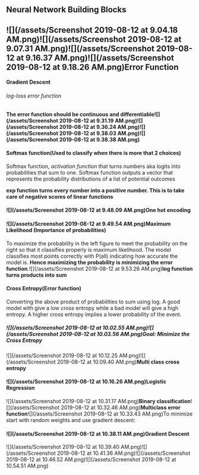 ## Neural Network Building Blocks

## ![](/assets/Screenshot 2019-08-12 at 9.04.18 AM.png)![](/assets/Screenshot 2019-08-12 at 9.07.31 AM.png)![](/assets/Screenshot 2019-08-12 at 9.16.37 AM.png)![](/assets/Screenshot 2019-08-12 at 9.18.26 AM.png)Error Function

#### Gradient Descent

###### log-loss error function

#### The error function should be continuous and differentiable![](/assets/Screenshot 2019-08-12 at 9.31.19 AM.png)![](/assets/Screenshot 2019-08-12 at 9.36.24 AM.png)![](/assets/Screenshot 2019-08-12 at 9.38.03 AM.png)![](/assets/Screenshot 2019-08-12 at 9.38.38 AM.png)

#### Softmax function\(Used to classify when there is more that 2 choices\)

Softmax function, _activation function_ that turns numbers aka logits into probabilities that sum to one. Softmax function outputs a vector that represents the probability distributions of a list of potential outcomes

**exp function turns every number into a positive number. This is to take care of negative scores of linear functions**

#### ![](/assets/Screenshot 2019-08-12 at 9.48.09 AM.png)One hot encoding

#### ![](/assets/Screenshot 2019-08-12 at 9.49.54 AM.png)Maximum Likelihood \(Importance of probabilities\)

To maximize the probability in the left figure to meet the probability on the right so that it classifies properly is maximum likelihood. The model classifies most points correctly with P\(all\) indicating how accurate the model is. **Hence maximizing the probability is minimizing the error function**.![](/assets/Screenshot 2019-08-12 at 9.53.26 AM.png)**log function turns products into sum**

#### Cross Entropy\(Error function\)

Converting the above product of probabilities to sum using log. A good model with give a low cross entropy while a bad model will give a high entropy. A higher cross entropy implies a lower probability of the event.

##### ![](/assets/Screenshot 2019-08-12 at 10.02.55 AM.png)![](/assets/Screenshot 2019-08-12 at 10.03.56 AM.png)**Goal: Minimize the Cross Entropy**

![](/assets/Screenshot 2019-08-12 at 10.12.25 AM.png)![](/assets/Screenshot 2019-08-12 at 10.09.40 AM.png)**Multi class cross entropy**

#### ![](/assets/Screenshot 2019-08-12 at 10.16.26 AM.png)Logistic Regression

![](/assets/Screenshot 2019-08-12 at 10.31.17 AM.png)**Binary classification**![](/assets/Screenshot 2019-08-12 at 10.32.46 AM.png)**Multiclass error function**![](/assets/Screenshot 2019-08-12 at 10.33.43 AM.png)To minimize start with random weights and use gradient descent:

#### ![](/assets/Screenshot 2019-08-12 at 10.38.11 AM.png)Gradient Descent

![](/assets/Screenshot 2019-08-12 at 10.39.40 AM.png)![](/assets/Screenshot 2019-08-12 at 10.41.36 AM.png)![](/assets/Screenshot 2019-08-12 at 10.46.52 AM.png)![](/assets/Screenshot 2019-08-12 at 10.54.51 AM.png)

